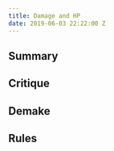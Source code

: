 ```yaml
---
title: Damage and HP
date: 2019-06-03 22:22:00 Z
---
```


## Summary

## Critique

## Demake

## Rules